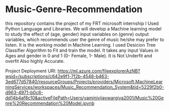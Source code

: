 # Music-Genre-Recommendation
this repository contains the project of my FRT microsoft internship
I Used Python Language and Libraries.
We will develop a Machine learning model to study the effect of (age, gender) input variables on (genre) output variables, which recommends user the genre of music he/she may prefer to listen.
It is the working model in Machine Learning.
I used Desicion Tree Classifier Algorithm to Fit and train the model.
It takes any input Values in Ages and gender in 0 and 1 (0- Female, 1- Male).
It is Not Underfit and overfit
Also highly Accurate.




Project Deployment URl:  https://ml.azure.com/fileexplorerAzNB?wsid=/subscriptions/c642e9f1-7f2b-4548-b463-3ed677d57840/resourceGroups/Projects/providers/Microsoft.MachineLearningServices/workspaces/Music_Recommendation_System&tid=5229f2b0-d963-4971-b0c6-dd14b4af8c10&activeFilePath=Users/yaminivijaywargiya2001/Music%20Genre%20Recommendation%20Model.ipynb
